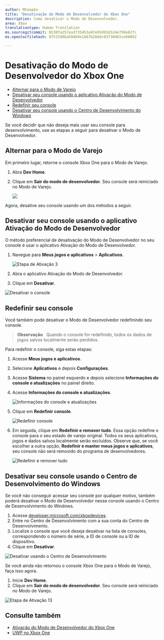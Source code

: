 ```yaml
---
author: Mtoepke
title: "Desativação do Modo de Desenvolvedor do Xbox One"
description: Como desativar o Modo de Desenvolvedor.
area: Xbox
translationtype: Human Translation
ms.sourcegitcommit: 6530fa257ea3735453a97eb5d916524e750e62fc
ms.openlocfilehash: 0751598ba50d69e1667b20ddc03f30d65ce08002

---
```


# Desativação do Modo de Desenvolvedor do Xbox One

* [Alternar para o Modo de Varejo](#switch-to-retail-mode)
* [Desativar seu console usando o aplicativo Ativação do Modo de Desenvolvedor](#deactivate-your-console-using-the-dev-mode-activation-app)  
* [Redefinir seu console](#reset-your-console)
* [Desativar seu console usando o Centro de Desenvolvimento do Windows](#deactivate-your-console-using-windows-dev-center)

Se você decidir que não deseja mais usar seu console para desenvolvimento, use as etapas a seguir para desativar o Modo de Desenvolvedor.

## Alternar para o Modo de Varejo
Em primeiro lugar, retorne o console Xbox One para o Modo de Varejo.

1. Abra **Dev Home**.
2. Clique em **Sair do modo de desenvolvedor**.  Seu console será reiniciado no Modo de Varejo.  

   ![](images/deactivation-leave-dev-mode.png)

Agora, desative seu console usando um dos métodos a seguir.

## Desativar seu console usando o aplicativo Ativação do Modo de Desenvolvedor

O método preferencial de desativação do Modo de Desenvolvedor no seu console é usar o aplicativo Ativação do Modo de Desenvolvedor. 

1. Navegue para **Meus jogos e aplicativos** > **Aplicativos**.
  
   ![Etapa de Ativação 3](images/activation-step-3.png)    
   
2.  Abra o aplicativo Ativação do Modo de Desenvolvedor.    
3.  Clique em **Desativar**.
  
![Desativar o console](images/deactivation-app.png)

## Redefinir seu console

Você também pode desativar o Modo de Desenvolvedor redefinindo seu console.  

> **Observação**
            &nbsp;&nbsp;Quando o console for redefinido, todos os dados de jogos salvos localmente serão perdidos.

Para redefinir o console, siga estas etapas:

1.  Acesse **Meus jogos e aplicativos**.  
2.  Selecione **Aplicativos** e depois **Configurações**.  
3.  Acesse **Sistema** no painel esquerdo e depois selecione **Informações do console e atualizações** no painel direito.  
4.  Acesse **Informações do console e atualizações**.  
   
    ![Informações do console e atualizações](images/deactivation-console-info-updates.png)  
    
5.  Clique em **Redefinir console**.
    
    ![Redefinir console](images/deactivation-reset-console.png)
    
6.  Em seguida, clique em **Redefinir e remover tudo**. Essa opção redefine o console para o seu estado de varejo original.  Todos os seus aplicativos, jogos e dados salvos localmente serão excluídos. Observe que, se você escolher a outra opção, **Redefinir e manter meus jogos e aplicativos**, seu console não será removido do programa de desenvolvedores.  
   
    ![Redefinir e remover tudo](images/deactivation-reset-remove.png)

## Desativar seu console usando o Centro de Desenvolvimento do Windows

Se você não conseguir acessar seu console por qualquer motivo, também poderá desativar o Modo de Desenvolvedor nesse console usando o Centro de Desenvolvimento do Windows.

1. Acesse [developer.microsoft.com/xboxdevices](https://developer.microsoft.com/xboxdevices).    
2. Entre no Centro de Desenvolvimento com a sua conta do Centro de Desenvolvimento.    
3. Localize o console que você deseja desativar na lista de consoles, correspondendo o número de série, a ID de console ou a ID de dispositivo.  
4. Clique em **Desativar**.  
  
![Desativar usando o Centro de Desenvolvimento](images/deactivation-devcenter.png)

Se você ainda não retornou o console Xbox One para o Modo de Varejo, faça isso agora.

1. Inicie **Dev Home**.
2. Clique em **Sair do modo de desenvolvedor**.  Seu console será reiniciado no Modo de Varejo.

![Etapa de Ativação 13](images/deactivation-leave-dev-mode.png)

## Consulte também
- [Ativação do Modo de Desenvolvedor do Xbox One](devkit-activation.md)
- [UWP no Xbox One](index.md)



<!--HONumber=Jun16_HO4-->


